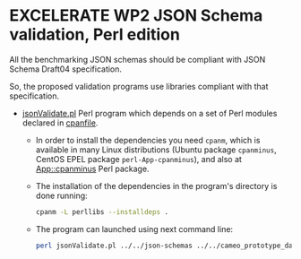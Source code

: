 # EXCELERATE WP2 JSON Schema validation, Perl edition

All the benchmarking JSON schemas should be compliant with JSON Schema Draft04 specification.

So, the proposed validation programs use libraries compliant with that specification.

* [jsonValidate.pl](jsonValidate.pl) Perl program which depends on a set of Perl modules declared in [cpanfile](cpanfile).
	- In order to install the dependencies you need `cpanm`, which is available in many Linux distributions (Ubuntu package `cpanminus`, CentOS EPEL package `perl-App-cpanminus`), and also at [App::cpanminus](http://search.cpan.org/~miyagawa/App-cpanminus-1.7043/) Perl package.
	
	- The installation of the dependencies in the program's directory is done running:
	  ```bash
	  cpanm -L perllibs --installdeps .
	  ```
	  
	- The program can launched using next command line:
	  ```bash
	  perl jsonValidate.pl ../../json-schemas ../../cameo_prototype_data_fixed
	  ```
